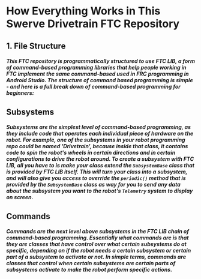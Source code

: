 # How Everything Works in This Swerve Drivetrain FTC Repository

## 1. File Structure 

##### This FTC repository is programmatically structured to use FTC LIB, a form of command-based programming libraries that help people working in FTC implement the same command-based used in FRC programming in Android Studio. The structure of command based programming is simple - and here is a full break down of command-based programming for beginners:

## Subsystems

##### Subsystems are the simplest level of command-based programming, as they include code that operates each individual piece of hardware on the robot. For example, one of the subsystems in your robot programming repo could be named 'Drivetrain', because inside that class, it contains code to spin the robot's wheels in certain directions and in certain configurations to drive the robot around. To create a subsystem with FTC LIB, all you have to is make your class extend the `SubsystemBase` class that is provided by FTC LIB itself. This will turn your class into a subsystem, and will also give you access to override the `periodic()` method that is provided by the `SubsystemBase` class as way for you to send any data about the subsystem you want to the robot's `Telemetry` system to display on screen.

## Commands

##### Commands are the next level above subsystems in the FTC LIB chain of command-based programming. Essentially what commands are is that they are classes that have control over what certain subsystems do at specific, depending on if the robot needs a certain subsystem or certain part of a subsystem to activate or not. In simple terms, commands are classes that control when certain subsystems are certain parts of subsystems activate to make the robot perform specific actions.
